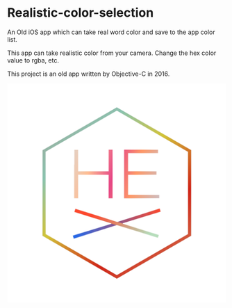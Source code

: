 # Realistic-color-selection
An Old iOS app which can take real word color and save to the app color list.

This app can take realistic color from your camera. Change the hex color value to rgba, etc.

This project is an old app written by Objective-C in 2016.

![icon-1024](./Resource/icon-1024.png)

